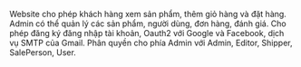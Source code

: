 Website cho phép khách hàng xem sản phẩm, thêm giỏ hàng và đặt hàng. Admin có thể quản lý các sản phẩm, người dùng, đơn hàng, đánh giá. Cho phép đăng ký đăng nhập tài khoản, Oauth2 với Google và Facebook, dịch vụ SMTP của Gmail. Phân quyền cho phía Admin với Admin, Editor, Shipper, SalePerson, User.
